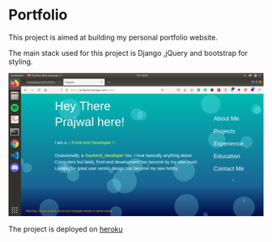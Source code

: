 # Portfolio
This project is aimed at building my personal portfolio website.

The main stack used for this project is Django ,jQuery and bootstrap for styling.

![portfolioImage](https://github.com/Prajwalnazre/Portfolio/blob/main/portfolio.png)

The project is deployed on [heroku](https://prajj.herokuapp.com)
